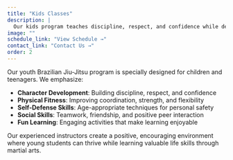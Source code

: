 ```yaml
---
title: "Kids Classes"
description: |
  Our kids program teaches discipline, respect, and confidence while developing coordination, strength, and practical self-defense skills in a fun, safe environment.
image: ""
schedule_link: "View Schedule →"
contact_link: "Contact Us →"
order: 2
---
```


Our youth Brazilian Jiu-Jitsu program is specially designed for children and teenagers. We emphasize:

- **Character Development**: Building discipline, respect, and confidence
- **Physical Fitness**: Improving coordination, strength, and flexibility
- **Self-Defense Skills**: Age-appropriate techniques for personal safety
- **Social Skills**: Teamwork, friendship, and positive peer interaction
- **Fun Learning**: Engaging activities that make learning enjoyable

Our experienced instructors create a positive, encouraging environment where young students can thrive while learning valuable life skills through martial arts.

